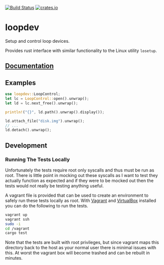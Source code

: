 [![Build Status](https://travis-ci.org/mdaffin/loopdev.svg?branch=master)](https://travis-ci.org/mdaffin/loopdev)
[![crates.io](https://img.shields.io/crates/v/loopdev.svg)](https://crates.io/crates/loopdev)

# loopdev

Setup and control loop devices.

Provides rust interface with similar functionality to the Linux utility `losetup`.

## [Documentation](https://docs.rs/loopdev)

## Examples

```rust
use loopdev::LoopControl;
let lc = LoopControl::open().unwrap();
let ld = lc.next_free().unwrap();

println!("{}", ld.path().unwrap().display());

ld.attach_file("disk.img").unwrap();
// ...
ld.detach().unwrap();
```

## Development

### Running The Tests Locally

Unfortunately the tests require root only syscalls and thus must be run as root.
There is little point in mocking out these syscalls as I want to test they
actually function as expected and if they were to be mocked out then the tests
would not really be testing anything useful.

A vagrant file is provided that can be used to create an environment to safely
run these tests locally as root. With [Vagrant] and [VirtualBox] installed you
can do the following to run the tests.

```bash
vagrant up
vagrant ssh
sudo -i
cd /vagrant
cargo test
```

Note that the tests are built with root privileges, but since vagrant maps this
directory back to the host as your normal user there is minimal issues with
this. At worst the vagrant box will become trashed and can be rebuilt in
minutes.

[vagrant]: https://www.vagrantup.com/docs/installation/
[virtualbox]: https://www.virtualbox.org/
